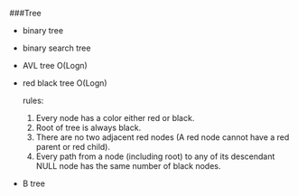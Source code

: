 ###Tree
* binary tree
* binary search tree
* AVL tree O(Logn)
* red black tree O(Logn)
    
    rules:
    1) Every node has a color either red or black.
    2) Root of tree is always black.
    3) There are no two adjacent red nodes (A red node cannot have a red parent or red child).
    4) Every path from a node (including root) to any of its descendant NULL node has the same number of black nodes.
* B tree
